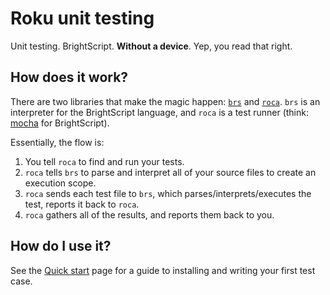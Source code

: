 # Roku unit testing

Unit testing. BrightScript. **Without a device**. Yep, you read that right.

## How does it work?

There are two libraries that make the magic happen: [`brs`](https://github.com/sjbarag/brs) and [`roca`](https://github.com/hulu/roca). `brs` is an interpreter for the BrightScript language, and `roca` is a test runner (think: [mocha](https://mochajs.org/) for BrightScript).

Essentially, the flow is:
1. You tell `roca` to find and run your tests.
1. `roca` tells `brs` to parse and interpret all of your source files to create an execution scope.
1. `roca` sends each test file to `brs`, which parses/interprets/executes the test, reports it back to `roca`.
1. `roca` gathers all of the results, and reports them back to you.

## How do I use it?

See the [Quick start](getting-started/quick-start.md.md) page for a guide to installing and writing your first test case.
